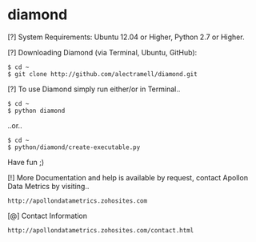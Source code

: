 # diamond

[?] System Requirements: Ubuntu 12.04 or Higher, Python 2.7 or Higher.

[?] Downloading Diamond (via Terminal, Ubuntu, GitHub):
    
    $ cd ~
    $ git clone http://github.com/alectramell/diamond.git

[?] To use Diamond simply run either/or in Terminal..

    $ cd ~
    $ python diamond

..or..

    $ cd ~
    $ python/diamond/create-executable.py

Have fun ;)

[!] More Documentation and help is available by request, contact Apollon Data Metrics by visiting..

    http://apollondatametrics.zohosites.com

[@] Contact Information

    http://apollondatametrics.zohosites.com/contact.html
